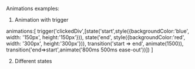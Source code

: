 Animations examples:
1. Animation with trigger

animations:[
    trigger('clickedDiv',[state('start',style({backgroundColor:'blue', width: '150px', height:'150px'})),
     state('end', style({backgroundColor:'red', width: '300px', height:'300px'})), transition('start => end', animate(1500)), transition('end=>start',animate('800ms 500ms ease-out'))])
  ]
  <div [@clickedDiv]="clickedDivState" (click)="changeDivState()"> 

</div>

2. Different states

  
  